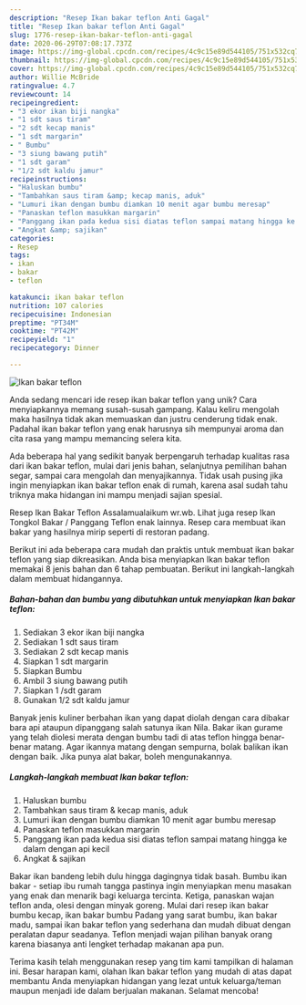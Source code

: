 ```yaml
---
description: "Resep Ikan bakar teflon Anti Gagal"
title: "Resep Ikan bakar teflon Anti Gagal"
slug: 1776-resep-ikan-bakar-teflon-anti-gagal
date: 2020-06-29T07:08:17.737Z
image: https://img-global.cpcdn.com/recipes/4c9c15e89d544105/751x532cq70/ikan-bakar-teflon-foto-resep-utama.jpg
thumbnail: https://img-global.cpcdn.com/recipes/4c9c15e89d544105/751x532cq70/ikan-bakar-teflon-foto-resep-utama.jpg
cover: https://img-global.cpcdn.com/recipes/4c9c15e89d544105/751x532cq70/ikan-bakar-teflon-foto-resep-utama.jpg
author: Willie McBride
ratingvalue: 4.7
reviewcount: 14
recipeingredient:
- "3 ekor ikan biji nangka"
- "1 sdt saus tiram"
- "2 sdt kecap manis"
- "1 sdt margarin"
- " Bumbu"
- "3 siung bawang putih"
- "1 sdt garam"
- "1/2 sdt kaldu jamur"
recipeinstructions:
- "Haluskan bumbu"
- "Tambahkan saus tiram &amp; kecap manis, aduk"
- "Lumuri ikan dengan bumbu diamkan 10 menit agar bumbu meresap"
- "Panaskan teflon masukkan margarin"
- "Panggang ikan pada kedua sisi diatas teflon sampai matang hingga ke dalam dengan api kecil"
- "Angkat &amp; sajikan"
categories:
- Resep
tags:
- ikan
- bakar
- teflon

katakunci: ikan bakar teflon 
nutrition: 107 calories
recipecuisine: Indonesian
preptime: "PT34M"
cooktime: "PT42M"
recipeyield: "1"
recipecategory: Dinner

---
```



![Ikan bakar teflon](https://img-global.cpcdn.com/recipes/4c9c15e89d544105/751x532cq70/ikan-bakar-teflon-foto-resep-utama.jpg)

Anda sedang mencari ide resep ikan bakar teflon yang unik? Cara menyiapkannya memang susah-susah gampang. Kalau keliru mengolah maka hasilnya tidak akan memuaskan dan justru cenderung tidak enak. Padahal ikan bakar teflon yang enak harusnya sih mempunyai aroma dan cita rasa yang mampu memancing selera kita.

Ada beberapa hal yang sedikit banyak berpengaruh terhadap kualitas rasa dari ikan bakar teflon, mulai dari jenis bahan, selanjutnya pemilihan bahan segar, sampai cara mengolah dan menyajikannya. Tidak usah pusing jika ingin menyiapkan ikan bakar teflon enak di rumah, karena asal sudah tahu triknya maka hidangan ini mampu menjadi sajian spesial.

Resep Ikan Bakar Teflon Assalamualaikum wr.wb. Lihat juga resep Ikan Tongkol Bakar / Panggang Teflon enak lainnya. Resep cara membuat ikan bakar yang hasilnya mirip seperti di restoran padang.


Berikut ini ada beberapa cara mudah dan praktis untuk membuat ikan bakar teflon yang siap dikreasikan. Anda bisa menyiapkan Ikan bakar teflon memakai 8 jenis bahan dan 6 tahap pembuatan. Berikut ini langkah-langkah dalam membuat hidangannya.

<!--inarticleads1-->

##### Bahan-bahan dan bumbu yang dibutuhkan untuk menyiapkan Ikan bakar teflon:

1. Sediakan 3 ekor ikan biji nangka
1. Sediakan 1 sdt saus tiram
1. Sediakan 2 sdt kecap manis
1. Siapkan 1 sdt margarin
1. Siapkan  Bumbu
1. Ambil 3 siung bawang putih
1. Siapkan 1 /sdt garam
1. Gunakan 1/2 sdt kaldu jamur


Banyak jenis kuliner berbahan ikan yang dapat diolah dengan cara dibakar bara api ataupun dipanggang salah satunya ikan Nila. Bakar ikan gurame yang telah diolesi merata dengan bumbu tadi di atas teflon hingga benar-benar matang. Agar ikannya matang dengan sempurna, bolak balikan ikan dengan baik. Jika punya alat bakar, boleh mengunakannya. 

<!--inarticleads2-->

##### Langkah-langkah membuat Ikan bakar teflon:

1. Haluskan bumbu
1. Tambahkan saus tiram &amp; kecap manis, aduk
1. Lumuri ikan dengan bumbu diamkan 10 menit agar bumbu meresap
1. Panaskan teflon masukkan margarin
1. Panggang ikan pada kedua sisi diatas teflon sampai matang hingga ke dalam dengan api kecil
1. Angkat &amp; sajikan


Bakar ikan bandeng lebih dulu hingga dagingnya tidak basah. Bumbu ikan bakar - setiap ibu rumah tangga pastinya ingin menyiapkan menu masakan yang enak dan menarik bagi keluarga tercinta. Ketiga, panaskan wajan teflon anda, olesi dengan minyak goreng. Mulai dari resep ikan bakar bumbu kecap, ikan bakar bumbu Padang yang sarat bumbu, ikan bakar madu, sampai ikan bakar teflon yang sederhana dan mudah dibuat dengan peralatan dapur seadanya. Teflon menjadi wajan pilihan banyak orang karena biasanya anti lengket terhadap makanan apa pun. 

Terima kasih telah menggunakan resep yang tim kami tampilkan di halaman ini. Besar harapan kami, olahan Ikan bakar teflon yang mudah di atas dapat membantu Anda menyiapkan hidangan yang lezat untuk keluarga/teman maupun menjadi ide dalam berjualan makanan. Selamat mencoba!

